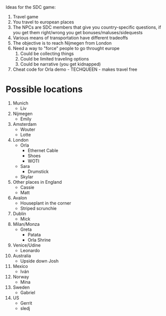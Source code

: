 Ideas for the SDC game:

1. Travel game
2. You travel to european places
3. The NPCs are SDC members that give you country-specific questions, if you get them right/wrong you get bonuses/maluses/sidequests
4. Various means of transportation have different tradeoffs
5. The objective is to reach Nijmegen from London
6. Need a way to "force" people to go throught europe
   1. Could be collecting things
   2. Could be limited traveling options
   3. Could be narrative (you get kidnapped)
7. Cheat code for Orla demo - TECHQUEEN - makes travel free

# Possible locations

1. Munich
   - Liv
2. Nijmegen
   - Emily
3. Amsterdam
   - Wouter
   - Lotte
4. London
   - Orla
     - Ethernet Cable
     - Shoes
     - WOTI
   - Sara
     - Drumstick
   - Skylar
5. Other places in England
   - Cassie
   - Matt
6. Avalon
   - Houseplant in the corner
   - Striped scrunchie
7. Dublin
   - Mick
8. Milan/Monza
   - Greta
     - Patata
     - Orla Shrine
9. Venice/Udine
   - Leonardo
10. Australia
    - Upside down Josh
11. Mexico
    - Iván
12. Norway
    - Mina
13. Sweden
    - Gabriel
14. US
    - Gerrit
    - sledj
